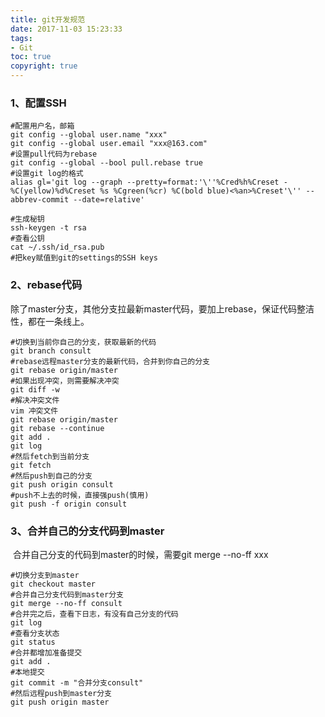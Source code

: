 ```yaml
---
title: git开发规范
date: 2017-11-03 15:23:33
tags:
- Git
toc: true
copyright: true
---
```


### 1、配置SSH

``` shell
#配置用户名，邮箱
git config --global user.name "xxx"
git config --global user.email "xxx@163.com"
#设置pull代码为rebase
git config --global --bool pull.rebase true
#设置git log的格式
alias gl='git log --graph --pretty=format:'\''%Cred%h%Creset -%C(yellow)%d%Creset %s %Cgreen(%cr) %C(bold blue)<%an>%Creset'\'' --abbrev-commit --date=relative'

#生成秘钥
ssh-keygen -t rsa 
#查看公钥
cat ~/.ssh/id_rsa.pub
#把key赋值到git的settings的SSH keys
```

### 2、rebase代码

​		除了master分支，其他分支拉最新master代码，要加上rebase，保证代码整洁性，都在一条线上。

```shell
#切换到当前你自己的分支，获取最新的代码
git branch consult
#rebase远程master分支的最新代码，合并到你自己的分支
git rebase origin/master
#如果出现冲突，则需要解决冲突
git diff -w
#解决冲突文件
vim 冲突文件
git rebase origin/master
git rebase --continue
git add .
git log
#然后fetch到当前分支
git fetch
#然后push到自己的分支
git push origin consult
#push不上去的时候，直接强push(慎用)
git push -f origin consult

```

### 3、合并自己的分支代码到master

​		合并自己分支的代码到master的时候，需要git merge --no-ff xxx

``` shell
#切换分支到master
git checkout master
#合并自己分支代码到master分支
git merge --no-ff consult
#合并完之后，查看下日志，有没有自己分支的代码
git log
#查看分支状态
git status
#合并都增加准备提交
git add .
#本地提交
git commit -m "合并分支consult"
#然后远程push到master分支
git push origin master

```



 

